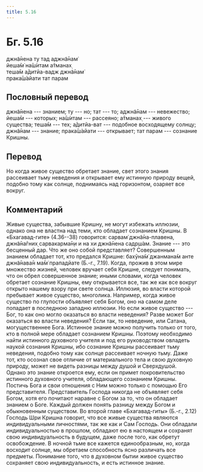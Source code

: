 ```yaml
---
title: 5.16
---
```


# Бг. 5.16
джн̃а̄нена ту тад аджн̃а̄нам̇<br/>
йеша̄м̇ на̄ш́итам а̄тманах̣<br/>
теша̄м а̄дитйа-вадж джн̃а̄нам̇<br/>
прака̄ш́айати тат парам
## Пословный перевод

джн̃а̄нена --- знанием; ту --- но; тат --- то; аджн̃а̄нам --- невежество;
йеша̄м --- которых; на̄ш́итам --- рассеяно; а̄тманах̣ --- живого существа;
теша̄м --- тех; а̄дитйа-ват --- подобное восходящему солнцу; джн̃а̄нам ---
знание; прака̄ш́айати --- открывает; тат парам --- сознание Кришны.

## Перевод

Но когда живое существо обретает знание, свет этого знания рассеивает
тьму неведения и открывает ему истинную природу вещей, подобно тому как
солнце, поднимаясь над горизонтом, озаряет все вокруг.

## Комментарий

Живые существа, забывшие Кришну, не могут избежать иллюзии, однако она
не властна над теми, кто обладает сознанием Кришны. В «Бхагавад-гите»
(4.36--38) говорится: сарвам̇ джн̃а̄на-плавена, джн̃а̄на̄гних̣ сарвакарма̄н̣и и
на хи джн̃а̄нена садр̣ш́ам. Знание --- это бесценный дар. Что же оно собой
представляет? Совершенным знанием обладает тот, кто предался Кришне:
бахӯна̄м̇ джанмана̄м анте джн̃а̄нава̄н ма̄м̇ прападйате (Б.-г., 7.19). Когда,
прожив в этом мире множество жизней, человек вручает себя Кришне,
следует понимать, что он обрел совершенное знание; иными словами, когда
человек обретает сознание Кришны, ему открывается все, так же как все
вокруг открыто нашему взору при свете солнца. Иллюзия, во власти которой
пребывает живое существо, многолика. Например, когда живое существо по
глупости объявляет себя Богом, оно на самом деле попадает в последнюю
западню иллюзии. Но если живое существо --- Бог, то как оно могло
оказаться во власти неведения? Разве может Бог оказаться во власти
неведения? Если так, то неведение, или Сатана, могущественнее Бога.
Истинное знание можно получить только от того, кто в полной мере
обладает сознанием Кришны. Поэтому необходимо найти истинного духовного
учителя и под его руководством овладеть наукой сознания Кришны, ибо
сознание Кришны рассеивает тьму неведения, подобно тому как солнце
рассеивает ночную тьму. Даже тот, кто осознал свое отличие от
материального тела и свою духовную природу, может не видеть разницы
между душой и Сверхдушой. Однако это знание откроется ему, если он
примет покровительство истинного духовного учителя, обладающего
сознанием Кришны. Постичь Бога и свои отношения с Ним можно только с
помощью Его представителя. Представитель Господа никогда не объявляет
себя Богом, хотя его почитают наравне с Богом за то, что он обладает
знанием о Боге. Каждый должен понять разницу между Богом и обыкновенным
существом. Во второй главе «Бхагавад-гиты» (Б.-г., 2.12) Господь Шри
Кришна говорит, что все живые существа являются индивидуальными
личностями, так же как и Сам Господь. Они обладали индивидуальностью в
прошлом, обладают ею в настоящем и сохранят свою индивидуальность в
будущем, даже после того, как обретут освобождение. В ночной тьме все
кажется единообразным, но, когда восходит солнце, мы обретаем
способность ясно различать все предметы. Понимание того, что в духовном
бытии живое существо сохраняет свою индивидуальность, и есть истинное
знание.
